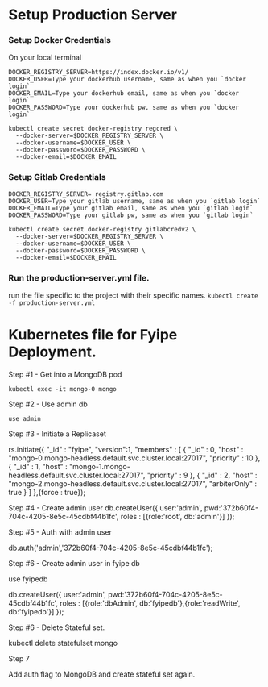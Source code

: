 # Setup Production Server


### Setup Docker Credentials

On your local terminal

```
DOCKER_REGISTRY_SERVER=https://index.docker.io/v1/
DOCKER_USER=Type your dockerhub username, same as when you `docker login`
DOCKER_EMAIL=Type your dockerhub email, same as when you `docker login`
DOCKER_PASSWORD=Type your dockerhub pw, same as when you `docker login`

kubectl create secret docker-registry regcred \
  --docker-server=$DOCKER_REGISTRY_SERVER \
  --docker-username=$DOCKER_USER \
  --docker-password=$DOCKER_PASSWORD \
  --docker-email=$DOCKER_EMAIL
```

### Setup Gitlab Credentials

```
DOCKER_REGISTRY_SERVER= registry.gitlab.com
DOCKER_USER=Type your gitlab username, same as when you `gitlab login`
DOCKER_EMAIL=Type your gitlab email, same as when you `gitlab login`
DOCKER_PASSWORD=Type your gitlab pw, same as when you `gitlab login`

kubectl create secret docker-registry gitlabcredv2 \
  --docker-server=$DOCKER_REGISTRY_SERVER \
  --docker-username=$DOCKER_USER \
  --docker-password=$DOCKER_PASSWORD \
  --docker-email=$DOCKER_EMAIL
```

###  Run the production-server.yml file. 

run the file specific to the project with their specific names.
`kubectl create -f production-server.yml`

# Kubernetes file for Fyipe Deployment. 

Step #1 - Get into a MongoDB pod 

`kubectl exec -it mongo-0 mongo`

Step #2 - Use admin db

`use admin`

Step #3 - Initiate a Replicaset

rs.initiate({
     "_id" : "fyipe",
     "version":1,
     "members" : [
          {
               "_id" : 0,
               "host" : "mongo-0.mongo-headless.default.svc.cluster.local:27017",
               "priority" : 10
          },
          {
               "_id" : 1,
               "host" : "mongo-1.mongo-headless.default.svc.cluster.local:27017",
               "priority" : 9
          },
          {
               "_id" : 2,
               "host" : "mongo-2.mongo-headless.default.svc.cluster.local:27017",
               "arbiterOnly" : true
          }
     ]
},{force : true});


Step #4 - Create admin user
db.createUser({
  user:'admin', pwd:'372b60f4-704c-4205-8e5c-45cdbf44b1fc', roles : [{role:'root', db:'admin'}]
});

Step #5 - Auth with admin user

db.auth('admin','372b60f4-704c-4205-8e5c-45cdbf44b1fc');

Step #6 - Create admin user in fyipe db

use fyipedb

db.createUser({
  user:'admin', pwd:'372b60f4-704c-4205-8e5c-45cdbf44b1fc', roles : [{role:'dbAdmin', db:'fyipedb'},{role:'readWrite', db:'fyipedb'}]
});

Step #6 - Delete Stateful set. 

kubectl delete statefulset mongo

Step 7

Add auth flag to MongoDB and create stateful set again. 






